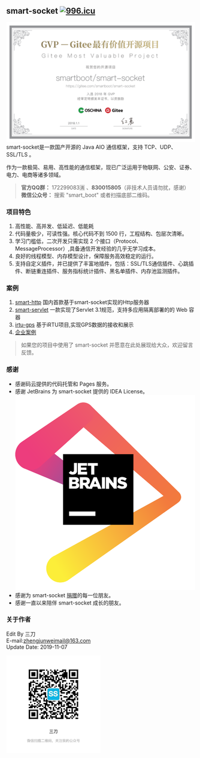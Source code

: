 ## smart-socket [![996.icu](https://img.shields.io/badge/link-996.icu-red.svg)](https://996.icu) 
![](gvp.png)
smart-socket是一款国产开源的 Java AIO 通信框架，支持 TCP、UDP、SSL/TLS 。

作为一款极简、易用、高性能的通信框架，现已广泛运用于物联网、公安、证券、电力、电商等诸多领域。


>**官方QQ群：** 172299083🈵 、**830015805**（非技术人员请勿扰，感谢）  
>**微信公众号：** 搜索 "smart_boot" 或者扫描底部二维码。
>

### 项目特色
1. 高性能、高并发、低延迟、低能耗
2. 代码量极少，可读性强。核心代码不到 1500 行，工程结构、包层次清晰。
3. 学习门槛低，二次开发只需实现 2 个接口（Protocol、MessageProcessor）,具备通信开发经验的几乎无学习成本。
4. 良好的线程模型、内存模型设计，保障服务高效稳定的运行。
5. 支持自定义插件，并已提供了丰富地插件，包括：SSL/TLS通信插件、心跳插件、断链重连插件、服务指标统计插件、黑名单插件、内存池监测插件。

### 案例
1. [smart-http](https://gitee.com/smartboot/smart-http) 国内首款基于smart-socket实现的Http服务器
2. [smart-servlet](https://gitee.com/smartboot/smart-servlet) 一款实现了Servlet 3.1规范，支持多应用隔离部署的的 Web 容器
3. [irtu-gps](https://gitee.com/wendal/irtu-gps) 基于iRTU项目,实现GPS数据的接收和展示
4. [企业案例](https://gitee.com/smartboot/smart-socket/issues/IHV69)
> 如果您的项目中使用了 smart-socket 并愿意在此处展现给大众，欢迎留言反馈。


### 感谢
- 感谢码云提供的代码托管和 Pages 服务。
- 感谢 JetBrains 为 smart-socket 提供的 IDEA License。
    [![](jetbrains.png)](https://www.jetbrains.com/?from=smart-socket)
- 感谢为 smart-socket [捐赠](https://smartboot.gitee.io/book/donation.html)的每一位朋友。
- 感谢一直以来陪伴 smart-socket 成长的朋友。

### 关于作者
Edit By 三刀  
E-mail:zhengjunweimail@163.com  
Update Date: 2019-11-07

<img src="wx.jpg" width="50%" height="50%"/>